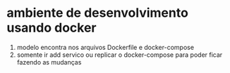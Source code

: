 # ambiente de desenvolvimento usando docker

1. modelo encontra nos arquivos Dockerfile e docker-compose
2. somente ir add servico ou replicar o docker-compose para poder ficar fazendo as mudanças